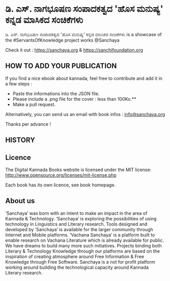 # ಡಿ. ಎಸ್. ನಾಗಭೂಷಣ ಸಂಪಾದಕತ್ವದ 'ಹೊಸ ಮನುಷ್ಯ'  ಕನ್ನಡ ಮಾಸಿಕದ ಸಂಚಿಕೆಗಳು

ಡಿ. ಎಸ್. ನಾಗಭೂಷಣ ಸಂಪಾದಕತ್ವದ 'ಹೊಸ ಮನುಷ್ಯ'  ಕನ್ನಡ ಮಾಸಿಕದ ಸಂಚಿಕೆಗಳು is a showcase of the #ServantsOfKnowledge project works @Sanchaya

Check it out : https://sanchaya.org & https://sanchifoundation.org

## HOW TO ADD YOUR PUBLICATION

If you find a nice ebook about kannada, feel free to contribute and add it in a few steps :

- Paste the informations into the JSON file.
- Please include a .png file for the cover : less than 100Ko.**
- Make a pull request.

Alternatively, you can send us an email with book infos : info@sanchaya.org

Thanks per advance !

## HISTORY


## Licence

The Digital Kannada Books website is licensed under the MIT license: http://www.opensource.org/licenses/mit-license.php

Each book has its own licence, see book homepage.

## About us
‘Sanchaya’ was born with an intent to make an impact in the area of Kannada & Technology. ‘Sanchaya’ is exploring the possibilities of using technology in Linguistics and Literary research. Tools designed and developed by ‘Sanchaya’ is available for the larger community through Internet and Mobile platforms. ‘Vachana Sanchaya’ is a platform built to enable research on Vachana Literature which is already available for public. We have dreams to build many more such initiatives. Projects binding both Literary & Technology Knowledge through our platforms are based on the inspiration of creating atmosphere around Free Information & Free Knowledge through Free Software. Sanchaya is a not for profit platform working around building the technological capacity around Kannada Literary research.
